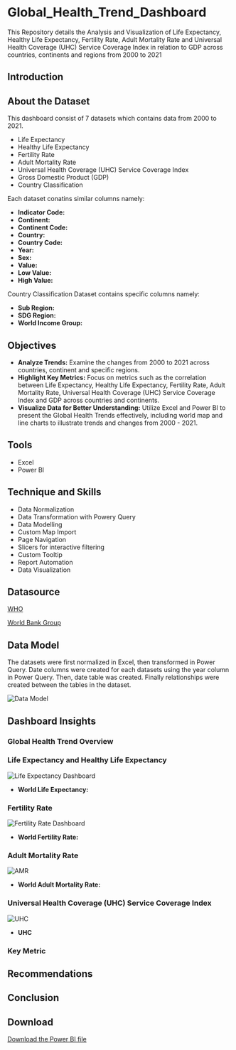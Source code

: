 # Global_Health_Trend_Dashboard
This Repository details the Analysis and Visualization of Life Expectancy, Healthy Life Expectancy, Fertility Rate, Adult Mortality Rate and Universal Health Coverage (UHC) Service Coverage Index in relation to GDP across countries, continents and regions from 2000 to 2021

## Introduction


## About the Dataset
This dashboard consist of 7 datasets which contains data from 2000 to 2021.

- Life Expectancy
- Healthy Life Expectancy
- Fertility Rate
- Adult Mortality Rate
- Universal Health Coverage (UHC) Service Coverage Index
- Gross Domestic Product (GDP)
- Country Classification

Each dataset conatins similar columns namely:
- **Indicator Code:**
- **Continent:**
- **Continent Code:**
- **Country:**
- **Country Code:**
- **Year:**
- **Sex:**
- **Value:**
- **Low Value:**
- **High Value:**

Country Classification Dataset contains specific columns namely:
- **Sub Region:**
- **SDG Region:**
- **World Income Group:**

## Objectives
- **Analyze Trends:** Examine the changes from 2000 to 2021 across countries, continent and specific regions.
- **Highlight Key Metrics:** Focus on metrics such as the correlation between Life Expectancy, Healthy Life Expectancy, Fertility Rate, Adult Mortality Rate, Universal Health Coverage (UHC) Service Coverage Index and GDP across countries and continents.
- **Visualize Data for Better Understanding:** Utilize Excel and Power BI to present the Global Health Trends effectively, including world map and line charts to illustrate trends and changes from 2000 - 2021.

## Tools
- Excel
- Power BI

## Technique and Skills
- Data Normalization
- Data Transformation with Powery Query
- Data Modelling
- Custom Map Import
- Page Navigation
- Slicers for interactive filtering
- Custom Tooltip
- Report Automation
- Data Visualization

## Datasource
<a href = "https://www.who.int/data/gho/data/indicators/indicators-index"> WHO </a> 

<a href = "https://databank.worldbank.org/source/world-development-indicators/Series/SH.UHC.SRVS.CV.XD"> World Bank Group </a>

## Data Model
The datasets were first normalized in Excel, then transformed in Power Query. Date columns were created for each datasets using the year column in Power Query. Then, date table was created. Finally relationships were created between the tables in the dataset. 

![Data Model](Link)

## Dashboard Insights
### Global Health Trend Overview


### Life Expectancy and Healthy Life Expectancy

![Life Expectancy Dashboard](Link) 

- **World Life Expectancy:** 

### Fertility Rate

![Fertility Rate Dashboard](Link) 

- **World Fertility Rate:** 

### Adult Mortality Rate

![AMR](Link) 

- **World Adult Mortality Rate:** 

### Universal Health Coverage (UHC) Service Coverage Index 

![UHC](Link) 

- **UHC** 

### Key Metric


## Recommendations


## Conclusion


## Download
<a href = "Link"> Download the Power BI file </a>
